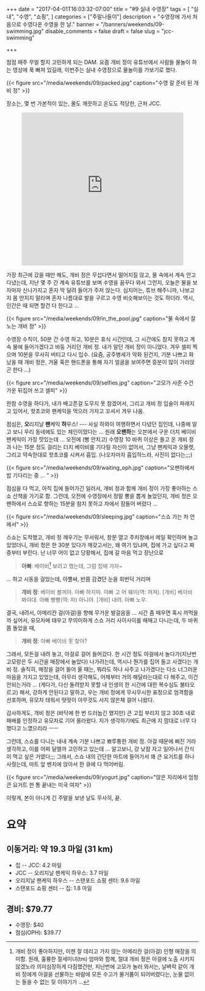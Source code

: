 +++
date = "2017-04-01T16:03:32-07:00"
title = "#9 실내 수영장"
tags = [
    "실내",
    "수영",
    "쇼핑",
]
categories = ["주말나들이"]
description = "수영장에 가서 처음으로 수영다운 수영을 한 날."
banner = "/banners/weekends/09-swimming.jpg"
disable_comments = false
draft = false
slug = "jcc-swimming"

+++

점점 매주 무얼 할지 고민하게 되는 DAM. 요즘 개비 정이 유튜브에서 사람들
물놀이 하는 영상에 푹 빠져 있길래, 이번주는 실내 수영장으로 물놀이를 가보기로
했다.

{{< figure
  src="/media/weekends/09/packed.jpg"
  caption="수영 갈 준비 된 개비 정" >}}

장소는, 몇 번 가본적이 있는, 물도 깨끗하고 온도도 적당한, 근처 JCC.

<figure>
<iframe
src="https://www.google.com/maps/embed?pb=!1m18!1m12!1m3!1d3168.5682548437635!2d-122.10561778432299!3d37.42367854005363!2m3!1f0!2f0!3f0!3m2!1i1024!2i768!4f13.1!3m3!1m2!1s0x808fba1483e9561d%3A0xa1cfb5f1cbc782f5!2sOshman+Family+JCC!5e0!3m2!1sen!2sus!4v1491103829326" width="100%" height="400" frameborder="0" style="border:0" allowfullscreen></iframe>
</figure>

가장 최근에 갔을 때만 해도, 개비 정은 무섭다면서 떨어지질 않고, 물 속에서 계속
안고 다녔는데, 지난 몇 주 간 계속 유튜브를 보며 수영을 꿈꾸다 와서 그런지,
오늘은 물을 보자마자 신나가지고 혼자 막 달려 들어가 주저 앉는다.
심지어는, 튜브 해주니까, 나보고 지 몸 만지지 말라며 혼자 나름대로 발을 구르고
수영 비슷해보이는 것도 하더라. 역시, 인간은 때 되면 할건 다 한다고 …

{{< figure
  src="/media/weekends/09/in_the_pool.jpg"
  caption="물 속에서 잘 노는 개비 정" >}}

수영장 수칙이, 50분 간 수영 하고, 10분은 휴식 시간인데, 그 시간에도 참지 못하고
계속 물에 들어가겠다고 바둥 거리던 개비 정. 내가 알던 개비 정이 아니었다.
겨우 셀피 찍으며 10분을 무사히 버티고 다시 입수.
(요즘, 공주병세가 악화 된건지, 기분 나쁘고 화났을 때 개비 정은, 거울 혹은
핸드폰을 통해 자기 얼굴을 보여주면 흥분이 많이 가라앉곤 한다 …)

{{< figure
  src="/media/weekends/09/selfies.jpg"
  caption="고모가 사준 수건 가운 뒤집어 쓰고 셀피" >}}

한참 수영을 하다가, 내가 배고픈걸 도무지 못 참겠어서, 그리고 개비 정 입술이
파래지고 있어서, 핫초코와 팬케익을 먹으러 가자고 꼬셔서 겨우 나옴.

점심은, **오**리지날 **팬**케익 **하**우스! --- 사실 하와이 여행하면서 다녔던
집인데, 나중에 알고 보니 우리 동네에도 있는 체인이었다는 …
원래 **오팬하**는 오븐에서 구운 더치 베이비 팬케익이 가장 맛있는데 … 오전에 (뻥
안치고) 수영장 10 바퀴 이상은 돌고 온 개비 정과 나는 15분 정도 걸리는 더치
베이비를 기다릴 자신이 없어서, 그냥 팬케익과 오믈렛, 그리고 약속한대로 핫초코를
시켜서 흡입. (나오자마자 흡입하느라, 사진이 없다는;;;)

{{< figure
  src="/media/weekends/09/waiting_oph.jpg"
  caption="오팬하에서 밥 기다리는 중 … " >}}

점심을 다 먹고, 아직 집에 들어가긴 일러서, 개비 정과 함께 개비 정이 가장
좋아하는 스쇼 산책을 가기로 함. 그런데, 오전에 수영장에서 정말 뽕을 뽑게
놀았던지, 개비 정은 오팬하에서 스쇼로 향하는 15분을 참지 못하고 차에서 잠들어
버렸다 …

{{< figure
  src="/media/weekends/09/sleeping.jpg"
  caption="스쇼 가는 차 안에서" >}}

스쇼는 도착했고, 개비 정 깨우기는 무서워서, 창문 열고 주차장에서 메일 확인하며
놀고 있었더니, 개비 정은 한 30분 있다가 깨갖고서는, 왜 여기 있냐며, 집에 가고
싶다고 짜증부터 부린다. 난 너무 어이 없고 당황해서, 집에 갈 마음 먹고 장난으로

> **아빠**: 베이비[^1] 보려고 했는데, 그럼 집에 가자~

[^1]: 개비 정이 좋아하지만, 이젠 잘 데리고 가지 않는 아메리칸 걸(아걸) 인형 매장을 의미함. 원래, 훌륭한 절세미녀(tm) 엄마와 함께, 절대 개비 정은 아걸에 노출 시키지 않겠노라 의미심장하게 다짐했건만, 지난번에 고모가 놀러 와서는, 날벼락 같이 개비 정에게 아걸을 선물하는 바람에 모든 수고가 물거품이 되어버렸다는, 눈물 없이는 들을 수 없는 뒷 이야기가 …

… 하고 시동을 걸었는데, 아뿔싸, 반쯤 감겼던 눈을 희번덕 거리며

> **개비 정**: 베이비 볼꺼야. 아빠 하지마. 아빠 고 어 웨이(역: 꺼져).
>[개비] 베이비 봐야대. 아빠 빵빵(역: 차) 아니야. [개비] 내려. 아빠 노우.

결국, 내려서, 아메리칸 걸(아걸)을 향해 무거운 발걸음을 …
시간 좀 떼우면 혹시 까먹을까 싶어서, 유모차에 태우고 무의미하게 스쇼 거리
사이사이를 헤매고 다니는데, 두 바퀴쯤 돌았을 때,

> **개비 정**: 아빠 베이비 못 찾아?

그래서, 모든걸 내려 놓고, 아걸로 걸어 들어갔다.
한 시간 정도 아걸에서 놀다가(지난번 고모랑은 두 시간을 매장에서 놀았다)
나가려는데, 역시나 뭔가를 집어 들고 사겠다는 개비 정.
솔직히, 매장을 걸어 들어 올 때는, 뭐라도 하나 사주고 나가겠다는 다소 너그러운
마음을 가지고 있었는데, 아무리 생각해도, 어제부터 거의 해달라는대로 다 해주고,
이건 안되는거라 … (게다가, 다신 돌려받지 못할 내 인생의 한 시간에 대한 복수심도
불타오르고) 해서, 강하게 안된다고 말하고, 우는 개비 정에게 무시무시한 표정으로
엄격함을 선포하며, 유모차 태워서 떳떳이 아무것도 사지 않은채 걸어 나왔다.

감사하게도, 개비 정은 (바닥에 한 번 드러눕긴 했지만) 큰 고집 부리지 않고 30초
내로 패배를 인정하고 유모차로 기어 올라왔다. 지가 생각하기에도 최근에 지 맘대로
너무 다 했다고 느꼈으리라 ㅡㅡ

그런데, 스쇼를 다니는 내내 계속 기분 나쁘고 뾰루퉁한 개비 정. 아걸 때문에 삐진
거라 생각하고, 이를 어찌 달랠까 고민하고 있는데 … 알고보니, 걍 낮잠 자고
일어나서 간식이 먹고 싶은 거였다;;; 그래서, 스쇼 내의 간단한 마트에 들어가서
꽤 큰 요거트를 하나 사줬는데, 마트 앞 벤치에 앉아서 한 큐에 다 먹어버림.

{{< figure
  src="/media/weekends/09/yogurt.jpg"
  caption="앉은 자리에서 엄청 큰 요거트 한 통 끝내는 미국 여자" >}}


이렇게, 본이 아니게 긴 주말을 보낸 날도 무사히, 끝.

# 요약

## 이동거리: 약 19.3 마일 (31 km)

- 집 -- JCC: 4.2 마일
- JCC -- 오리지날 팬케익 하우스: 3.7 마일
- 오리지날 팬케익 하우스 -- 스탠포드 쇼핑 센터: 9.6 마일
- 스탠포드 쇼핑 센터 -- 집: 1.8 마일

## 경비: $79.77

- 수영장: $40
- 점심(OPH): $39.77
